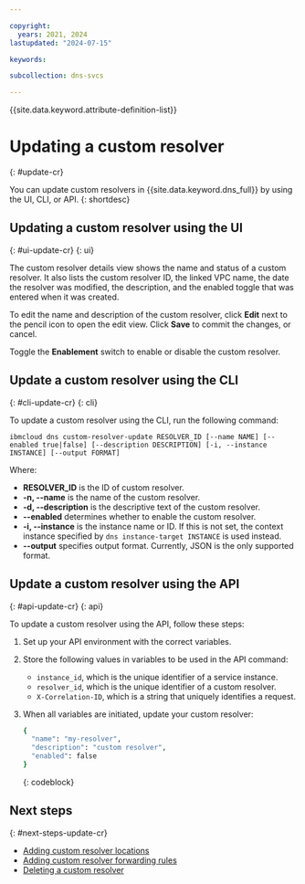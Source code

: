 ```yaml
---

copyright:
  years: 2021, 2024
lastupdated: "2024-07-15"

keywords:

subcollection: dns-svcs

---
```


{{site.data.keyword.attribute-definition-list}}

# Updating a custom resolver
{: #update-cr}

You can update custom resolvers in {{site.data.keyword.dns_full}} by using the UI, CLI, or API.
{: shortdesc}

## Updating a custom resolver using the UI
{: #ui-update-cr}
{: ui}

The custom resolver details view shows the name and status of a custom resolver. It also lists the custom resolver ID, the linked VPC name, the date the resolver was modified, the description, and the enabled toggle that was entered when it was created.

To edit the name and description of the custom resolver, click **Edit** next to the pencil icon to open the edit view. Click **Save** to commit the changes, or cancel.

Toggle the **Enablement** switch to enable or disable the custom resolver.

## Update a custom resolver using the CLI
{: #cli-update-cr}
{: cli}

To update a custom resolver using the CLI, run the following command:

`ibmcloud dns custom-resolver-update RESOLVER_ID [--name NAME] [--enabled true|false] [--description DESCRIPTION] [-i, --instance INSTANCE] [--output FORMAT]`

Where:

- **RESOLVER_ID** is the ID of custom resolver.
- **-n, --name** is the name of the custom resolver.
- **-d, --description** is the descriptive text of the custom resolver.
- **--enabled** determines whether to enable the custom resolver.
- **-i, --instance** is the instance name or ID. If this is not set, the context instance specified by `dns instance-target INSTANCE` is used instead.
- **--output** specifies output format. Currently, JSON is the only supported format.

## Update a custom resolver using the API
{: #api-update-cr}
{: api}

To update a custom resolver using the API, follow these steps:

1. Set up your API environment with the correct variables.
1. Store the following values in variables to be used in the API command:
    * `instance_id`, which is the unique identifier of a service instance.
    * `resolver_id`, which is the unique identifier of a custom resolver.
    * `X-Correlation-ID`, which is a string that uniquely identifies a request.
1. When all variables are initiated, update your custom resolver:

    ```sh
    {
      "name": "my-resolver",
      "description": "custom resolver",
      "enabled": false
    }
    ```
    {: codeblock}


## Next steps
{: #next-steps-update-cr}

* [Adding custom resolver locations](/docs/dns-svcs?topic=dns-svcs-cr-res-loc-add)
* [Adding custom resolver forwarding rules](/docs/dns-svcs?topic=dns-svcs-cr-fwd-rules-add)
* [Deleting a custom resolver](/docs/dns-svcs?topic=dns-svcs-cr-delete)
